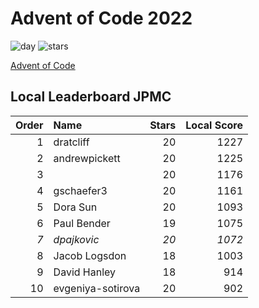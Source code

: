 # Advent of Code 2022

![day](https://img.shields.io/badge/day%20📅-10-blue)
![stars](https://img.shields.io/badge/stars%20⭐-20x-yellow)

[Advent of Code](https://adventofcode.com)

## Local Leaderboard JPMC

|Order|Name|Stars|Local Score|
|--:|:--|--:|--:|
|1|dratcliff|20|1227|
|2|andrewpickett|20|1225|
|3||20|1176|
|4|gschaefer3|20|1161|
|5|Dora Sun|20|1093|
|6|Paul Bender|19|1075|
|_7_|_dpajkovic_|_20_|_1072_|
|8|Jacob Logsdon|18|1003|
|9|David Hanley|18|914|
|10|evgeniya-sotirova|20|902|

